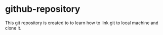 # github-repository
This git repository is created to to learn how to link git to local machine and clone it.
